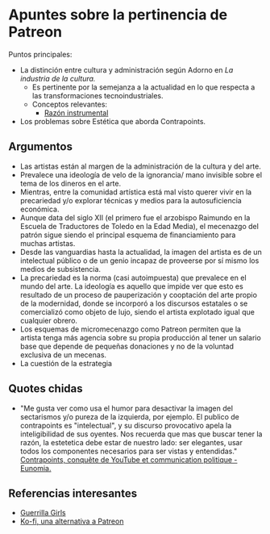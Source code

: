 # Apuntes sobre la pertinencia de Patreon

Puntos principales:

- La distinción entre cultura y administración según Adorno en *La industria de la cultura.*
  - Es pertinente por la semejanza a la actualidad en lo que respecta a las transformaciones tecnoindustriales.
  - Conceptos relevantes:
    - [Razón instrumental](https://link.springer.com/referenceworkentry/10.1007%2F978-1-4020-8265-8_200937)
- Los problemas sobre Estética que aborda Contrapoints.

## Argumentos

- Las artistas están al margen de la administración de la cultura y del arte.
- Prevalece una ideología de velo de la ignorancia/ mano invisible sobre el tema de los dineros en el arte.
- Mientras, entre la comunidad artística está mal visto querer vivir en la precariedad y/o explorar técnicas y medios para la autosuficiencia económica.
- Aunque data del siglo XII (el primero fue el arzobispo Raimundo en la Escuela de Traductores de Toledo en la Edad Media), el mecenazgo del patrón sigue siendo el principal esquema de financiamiento para muchas artistas.
- Desde las vanguardias hasta la actualidad, la imagen del artista es de un intelectual público o de un genio incapaz de proveerse por sí mismo los medios de subsistencia.
- La precariedad es la norma (casi autoimpuesta) que prevalece en el mundo del arte. La ideología es aquello que impide ver que esto es resultado de un proceso de pauperización y cooptación del arte propio de la modernidad, donde se incorporó a los discursos estatales o se comercializó como objeto de lujo, siendo el artista explotado igual que cualquier obrero.
- Los esquemas de micromecenazgo como Patreon permiten que la artista tenga más agencia sobre su propia producción al tener un salario base que depende de pequeñas donaciones y no de la voluntad exclusiva de un mecenas.
- La cuestión de la estrategia 

## Quotes chidas

- "Me gusta ver como usa el humor para desactivar la imagen del sectarismos y/o pureza de la izquierda, por ejemplo. El publico de contrapoints es "intelectual", y su discurso provocativo apela la inteligibilidad de sus oyentes. Nos recuerda que mas que buscar tener la razón, la estetetica debe estar de nuestro lado: ser elegantes, usar todos los componentes necesarios para ser vistas y entendidas." [Contrapoints, conquête de YouTube et communication politique - Eunomia.](https://www.assoeunomia.fr/2020/06/05/contrapoints/)

## Referencias interesantes

- [Guerrilla Girls](guerrillagirls.com)
- [Ko-fi, una alternativa a Patreon](https://ko-fi.com/)
